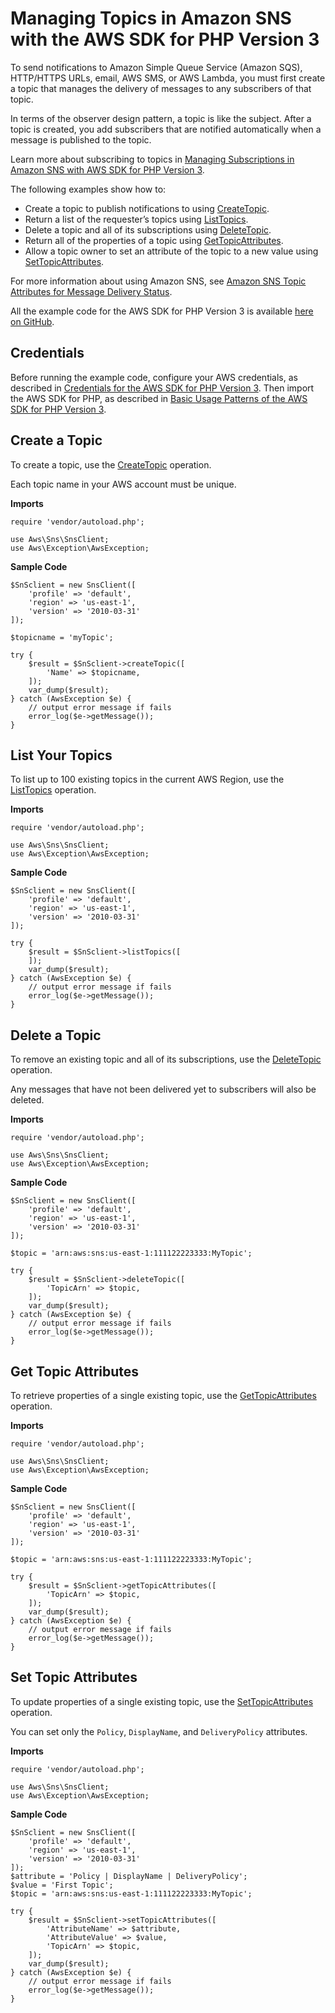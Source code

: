 # Managing Topics in Amazon SNS with the AWS SDK for PHP Version 3<a name="sns-examples-managing-topics"></a>

To send notifications to Amazon Simple Queue Service \(Amazon SQS\), HTTP/HTTPS URLs, email, AWS SMS, or AWS Lambda, you must first create a topic that manages the delivery of messages to any subscribers of that topic\.

In terms of the observer design pattern, a topic is like the subject\. After a topic is created, you add subscribers that are notified automatically when a message is published to the topic\.

Learn more about subscribing to topics in [Managing Subscriptions in Amazon SNS with AWS SDK for PHP Version 3](sns-examples-subscribing-unsubscribing-topics.md)\.

The following examples show how to:
+ Create a topic to publish notifications to using [CreateTopic](https://docs.aws.amazon.com/aws-sdk-php/v3/api/api-sns-2010-03-31.html#createtopic)\.
+ Return a list of the requester’s topics using [ListTopics](https://docs.aws.amazon.com/aws-sdk-php/v3/api/api-sns-2010-03-31.html#listtopic)\.
+ Delete a topic and all of its subscriptions using [DeleteTopic](https://docs.aws.amazon.com/aws-sdk-php/v3/api/api-sns-2010-03-31.html#deletetopic)\.
+ Return all of the properties of a topic using [GetTopicAttributes](https://docs.aws.amazon.com/aws-sdk-php/v3/api/api-sns-2010-03-31.html#gettopicattributes)\.
+ Allow a topic owner to set an attribute of the topic to a new value using [SetTopicAttributes](https://docs.aws.amazon.com/aws-sdk-php/v3/api/api-sns-2010-03-31.html#settopicattributes)\.

For more information about using Amazon SNS, see [Amazon SNS Topic Attributes for Message Delivery Status](https://docs.aws.amazon.com/sns/latest/dg/sns-topic-attributes.html)\.

All the example code for the AWS SDK for PHP Version 3 is available [here on GitHub](https://github.com/awsdocs/aws-doc-sdk-examples/tree/master/php/example_code)\.

## Credentials<a name="credentials"></a>

Before running the example code, configure your AWS credentials, as described in [Credentials for the AWS SDK for PHP Version 3](guide_credentials.md)\. Then import the AWS SDK for PHP, as described in [Basic Usage Patterns of the AWS SDK for PHP Version 3](getting-started_basic-usage.md)\.

## Create a Topic<a name="create-a-topic"></a>

To create a topic, use the [CreateTopic](https://docs.aws.amazon.com/sns/latest/api/API_API_CreateTopic.html) operation\.

Each topic name in your AWS account must be unique\.

 **Imports** 

```
require 'vendor/autoload.php';

use Aws\Sns\SnsClient; 
use Aws\Exception\AwsException;
```

 **Sample Code** 

```
$SnSclient = new SnsClient([
    'profile' => 'default',
    'region' => 'us-east-1',
    'version' => '2010-03-31'
]);

$topicname = 'myTopic';

try {
    $result = $SnSclient->createTopic([
        'Name' => $topicname,
    ]);
    var_dump($result);
} catch (AwsException $e) {
    // output error message if fails
    error_log($e->getMessage());
}
```

## List Your Topics<a name="list-your-topics"></a>

To list up to 100 existing topics in the current AWS Region, use the [ListTopics](https://docs.aws.amazon.com/sns/latest/api/API_API_ListTopics.html) operation\.

 **Imports** 

```
require 'vendor/autoload.php';

use Aws\Sns\SnsClient; 
use Aws\Exception\AwsException;
```

 **Sample Code** 

```
$SnSclient = new SnsClient([
    'profile' => 'default',
    'region' => 'us-east-1',
    'version' => '2010-03-31'
]);

try {
    $result = $SnSclient->listTopics([
    ]);
    var_dump($result);
} catch (AwsException $e) {
    // output error message if fails
    error_log($e->getMessage());
}
```

## Delete a Topic<a name="delete-a-topic"></a>

To remove an existing topic and all of its subscriptions, use the [DeleteTopic](https://docs.aws.amazon.com/sns/latest/api/API_API_DeleteTopic.html) operation\.

Any messages that have not been delivered yet to subscribers will also be deleted\.

 **Imports** 

```
require 'vendor/autoload.php';

use Aws\Sns\SnsClient; 
use Aws\Exception\AwsException;
```

 **Sample Code** 

```
$SnSclient = new SnsClient([
    'profile' => 'default',
    'region' => 'us-east-1',
    'version' => '2010-03-31'
]);

$topic = 'arn:aws:sns:us-east-1:111122223333:MyTopic';

try {
    $result = $SnSclient->deleteTopic([
        'TopicArn' => $topic,
    ]);
    var_dump($result);
} catch (AwsException $e) {
    // output error message if fails
    error_log($e->getMessage());
}
```

## Get Topic Attributes<a name="get-topic-attributes"></a>

To retrieve properties of a single existing topic, use the [GetTopicAttributes](https://docs.aws.amazon.com/sns/latest/api/API_API_GetTopicAttributes.html) operation\.

 **Imports** 

```
require 'vendor/autoload.php';

use Aws\Sns\SnsClient; 
use Aws\Exception\AwsException;
```

 **Sample Code** 

```
$SnSclient = new SnsClient([
    'profile' => 'default',
    'region' => 'us-east-1',
    'version' => '2010-03-31'
]);

$topic = 'arn:aws:sns:us-east-1:111122223333:MyTopic';

try {
    $result = $SnSclient->getTopicAttributes([
        'TopicArn' => $topic,
    ]);
    var_dump($result);
} catch (AwsException $e) {
    // output error message if fails
    error_log($e->getMessage());
}
```

## Set Topic Attributes<a name="set-topic-attributes"></a>

To update properties of a single existing topic, use the [SetTopicAttributes](https://docs.aws.amazon.com/sns/latest/api/API_API_SetTopicAttributes.html) operation\.

You can set only the `Policy`, `DisplayName`, and `DeliveryPolicy` attributes\.

 **Imports** 

```
require 'vendor/autoload.php';

use Aws\Sns\SnsClient; 
use Aws\Exception\AwsException;
```

 **Sample Code** 

```
$SnSclient = new SnsClient([
    'profile' => 'default',
    'region' => 'us-east-1',
    'version' => '2010-03-31'
]);
$attribute = 'Policy | DisplayName | DeliveryPolicy';
$value = 'First Topic';
$topic = 'arn:aws:sns:us-east-1:111122223333:MyTopic';

try {
    $result = $SnSclient->setTopicAttributes([
        'AttributeName' => $attribute,
        'AttributeValue' => $value,
        'TopicArn' => $topic,
    ]);
    var_dump($result);
} catch (AwsException $e) {
    // output error message if fails
    error_log($e->getMessage());
}
```